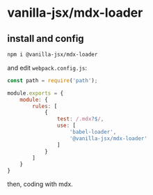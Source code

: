 # vanilla-jsx/mdx-loader

## install and config

```bash
npm i @vanilla-jsx/mdx-loader
```

and edit `webpack.config.js`:

```js
const path = require('path');

module.exports = {
    module: {
        rules: [
            {
                test: /.mdx?$/,
                use: [
                    'babel-loader',
                    '@vanilla-jsx/mdx-loader'
                ]
            }
        ]
    }
}
```

then, coding with mdx.

